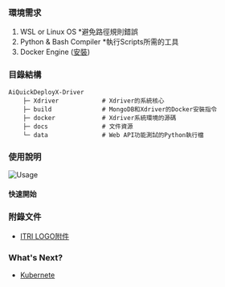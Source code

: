 ### 環境需求
1. WSL or Linux OS *避免路徑規則錯誤
2. Python & Bash Compiler *執行Scripts所需的工具
3. Docker Engine ([安裝](https://docs.docker.com/engine/install/))

### 目錄結構
```
AiQuickDeployX-Driver
    ├─ Xdriver            # Xdriver的系統核心
    ├─ build              # MongoDB和Xdriver的Docker安裝指令
    ├─ docker             # Xdriver系統環境的源碼
    ├─ docs               # 文件資源
    └─ data               # Web API功能測試的Python執行檔
```

### 使用說明
![Usage](https://github.com/R300-AI/AiQuickDeployX-Driver/assets/140595764/908df835-d7a9-44ab-96ce-ff49c58c4851)

#### 快速開始

### 附錄文件
* [ITRI LOGO附件](https://github.com/R300-AI/AiQuickDeployX-Driver/tree/main/docs/logo/LOGO)
  
### What's Next?
* [Kubernete](https://learn.microsoft.com/zh-tw/azure/aks/intro-kubernetes)
